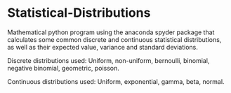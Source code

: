 # Statistical-Distributions
Mathematical python program using the anaconda spyder package that calculates some common discrete and continuous statistical distributions, as well as their expected value, variance and standard deviations.

Discrete distributions used: Uniform, non-uniform, bernoulli, binomial, negative binomial, geometric, poisson.

Continuous distributions used: Uniform, exponential, gamma, beta, normal.

